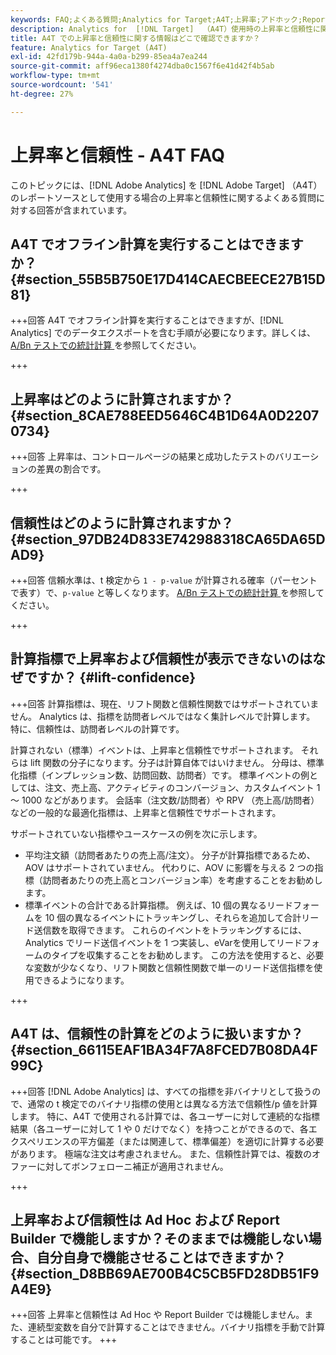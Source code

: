 ```yaml
---
keywords: FAQ;よくある質問;Analytics for Target;A4T;上昇率;アドホック;Report Builder;信頼性
description: Analytics for  [!DNL Target]  （A4T）使用時の上昇率と信頼性に関する質問への回答を示します。 A4T では、 [!DNL Target]  アクティビティに Analytics のレポート機能を使用できます。
title: A4T での上昇率と信頼性に関する情報はどこで確認できますか？
feature: Analytics for Target (A4T)
exl-id: 42fd179b-944a-4a0a-b299-85ea4a7ea244
source-git-commit: aff96eca1380f4274dba0c1567f6e41d42f4b5ab
workflow-type: tm+mt
source-wordcount: '541'
ht-degree: 27%

---
```


# 上昇率と信頼性 - A4T FAQ

このトピックには、[!DNL Adobe Analytics] を [!DNL Adobe Target] （A4T）のレポートソースとして使用する場合の上昇率と信頼性に関するよくある質問に対する回答が含まれています。

## A4T でオフライン計算を実行することはできますか？ {#section_55B5B750E17D414CAECBEECE27B15D81}

+++回答
A4T でオフライン計算を実行することはできますが、[!DNL Analytics] でのデータエクスポートを含む手順が必要になります。詳しくは、[A/Bn テストでの統計計算 ](/help/main/c-reports/statistical-methodology/statistical-calculations.md) を参照してください。

+++

## 上昇率はどのように計算されますか？ {#section_8CAE788EED5646C4B1D64A0D22070734}

+++回答
上昇率は、コントロールページの結果と成功したテストのバリエーションの差異の割合です。

+++

## 信頼性はどのように計算されますか？ {#section_97DB24D833E742988318CA65DA65DAD9}

+++回答
信頼水準は、t 検定から `1 - p-value` が計算される確率（パーセントで表す）で、`p-value` と等しくなります。 [A/Bn テストでの統計計算 ](/help/main/c-reports/statistical-methodology/statistical-calculations.md) を参照してください。

+++

## 計算指標で上昇率および信頼性が表示できないのはなぜですか？ {#lift-confidence}

+++回答
計算指標は、現在、リフト関数と信頼性関数ではサポートされていません。 Analytics は、指標を訪問者レベルではなく集計レベルで計算します。 特に、信頼性は、訪問者レベルの計算です。

計算されない（標準）イベントは、上昇率と信頼性でサポートされます。 それらは lift 関数の分子になります。分子は計算自体ではいけません。 分母は、標準化指標（インプレッション数、訪問回数、訪問者）です。 標準イベントの例としては、注文、売上高、アクティビティのコンバージョン、カスタムイベント 1 ～ 1000 などがあります。 会話率（注文数/訪問者）や RPV （売上高/訪問者）などの一般的な最適化指標は、上昇率と信頼性でサポートされます。

サポートされていない指標やユースケースの例を次に示します。

* 平均注文額（訪問者あたりの売上高/注文）。 分子が計算指標であるため、AOV はサポートされていません。 代わりに、AOV に影響を与える 2 つの指標（訪問者あたりの売上高とコンバージョン率）を考慮することをお勧めします。
* 標準イベントの合計である計算指標。 例えば、10 個の異なるリードフォームを 10 個の異なるイベントにトラッキングし、それらを追加して合計リード送信数を取得できます。 これらのイベントをトラッキングするには、Analytics でリード送信イベントを 1 つ実装し、eVarを使用してリードフォームのタイプを収集することをお勧めします。 この方法を使用すると、必要な変数が少なくなり、リフト関数と信頼性関数で単一のリード送信指標を使用できるようになります。

+++

## A4T は、信頼性の計算をどのように扱いますか？ {#section_66115EAF1BA34F7A8FCED7B08DA4F99C}

+++回答
[!DNL Adobe Analytics] は、すべての指標を非バイナリとして扱うので、通常の t 検定でのバイナリ指標の使用とは異なる方法で信頼性/p 値を計算します。 特に、A4T で使用される計算では、各ユーザーに対して連続的な指標結果（各ユーザーに対して 1 や 0 だけでなく）を持つことができるので、各エクスペリエンスの平方偏差（または関連して、標準偏差）を適切に計算する必要があります。 極端な注文は考慮されません。 また、信頼性計算では、複数のオファーに対してボンフェローニ補正が適用されません。

+++

## 上昇率および信頼性は Ad Hoc および Report Builder で機能しますか？そのままでは機能しない場合、自分自身で機能させることはできますか？ {#section_D8BB69AE700B4C5CB5FD28DB51F9A4E9}

+++回答
上昇率と信頼性は Ad Hoc や Report Builder では機能しません。また、連続型変数を自分で計算することはできません。バイナリ指標を手動で計算することは可能です。
+++
